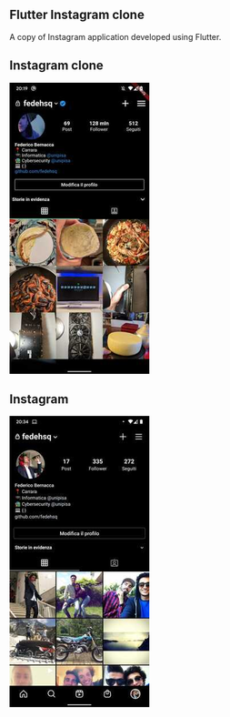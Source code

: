 ## Flutter Instagram clone ##
A copy of Instagram application developed using Flutter.

## Instagram clone ##
![drawing](https://github.com/fedehsq/instagram_clone/blob/main/clone.jpeg)

## Instagram ##
![drawing](https://github.com/fedehsq/instagram_clone/blob/main/insta.jpeg)
